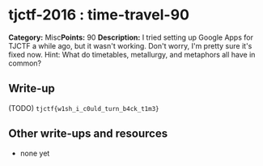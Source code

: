# tjctf-2016 : time-travel-90

**Category:** Misc**Points:** 90
**Description:** I tried setting up Google Apps for TJCTF a while ago, but it wasn't working. Don't worry, I'm pretty sure it's fixed now. Hint: What do timetables, metallurgy, and metaphors all have in common?

## Write-up

(TODO)
`tjctf{w1sh_i_c0uld_turn_b4ck_t1m3}`

## Other write-ups and resources

* none yet
